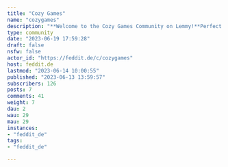 ```yaml
---
title: "Cozy Games" 
name: "cozygames"
description: "**Welcome to the Cozy Games Community on Lemmy!**Perfect for those who love to unwind in a safe space with games that are cozy and stuffed with wholesomeness. Cute, fluffy and pillows very welcome!Share your serene adventures, your adorably quirky characters, or get the latest news and reviews about video games from the cozy corner of the gaming world.*Grab your Switches, PCs, iPads, Smartphones and Steam accounts and let the real-world stress melt away.****Feeling lost? Here are some other gaming communities across Lemmy:- [Patient Gamers](/c/patientgamers@lemmy.ml)- [Gaming](/c/gaming@beehaw.org)- [Automation Games](/c/automation_games@feddit.de)- [Adventure Games](/c/adventuregames@lemm.ee)- [Life Simulation Games](/c/lifesimulation@lemmy.world)- [Open Source Games](/c/opensourcegames@lemmy.ml)- [Free Games](/c/freegames@lemmy.ml)- [Incremental Games](incremental_games@lemmy.ml)***Not exactly video games but related:- [Forum Games](/c/forum_games@lemmy.world)- [Gamedev](/c/gamedev@lemmy.blahaj.zone)- [Linux Gaming](/c/linux_gaming@lemmy.ml)- [Boardgames](/c/boardgames@feddit.de)- [RPGs](/c/rpg@lemmy.ca)***Cozy but not a game:- [Cozy Places](/c/cozyplaces@lemmy.ml)"
type: community
date: "2023-06-19 17:59:28"
draft: false
nsfw: false
actor_id: "https://feddit.de/c/cozygames"
host: feddit.de
lastmod: "2023-06-14 10:00:55"
published: "2023-06-13 13:59:57"
subscribers: 126
posts: 7
comments: 41
weight: 7
dau: 2
wau: 29
mau: 29
instances:
- "feddit_de"
tags: 
- "feddit_de"

---
```

